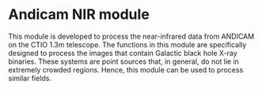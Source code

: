 # Andicam NIR module

This module is developed to process the near-infrared data from ANDICAM on the CTIO 1.3m telescope. The functions in this module are specifically designed to process the images that contain Galactic black hole X-ray binaries. These systems are point sources that, in general, do not lie in extremely crowded regions. Hence, this module can be used to process similar fields.
